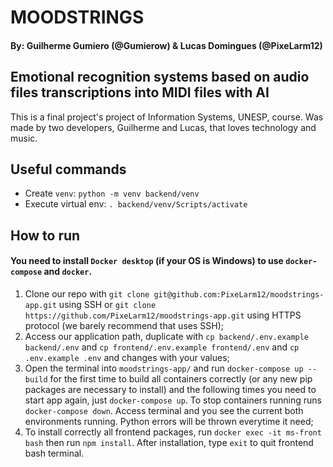 # MOODSTRINGS

#### By: Guilherme Gumiero (@Gumierow) & Lucas Domingues (@PixeLarm12)

## Emotional recognition systems based on audio files transcriptions into MIDI files with AI

This is a final project's project of Information Systems, UNESP, course. Was made by two developers, Guilherme and Lucas, that loves technology and music.

## Useful commands

- Create `venv`: `python -m venv backend/venv`
- Execute virtual env: `. backend/venv/Scripts/activate`

## How to run

#### You need to install `Docker desktop` (if your OS is Windows) to use `docker-compose` and `docker`.

1. Clone our repo with `git clone git@github.com:PixeLarm12/moodstrings-app.git` using SSH or `git clone https://github.com/PixeLarm12/moodstrings-app.git` using HTTPS protocol (we barely recommend that uses SSH);
2. Access our application path, duplicate with `cp backend/.env.example backend/.env` and `cp frontend/.env.example frontend/.env` and `cp .env.example .env` and changes with your values;
3. Open the terminal into `moodstrings-app/` and run `docker-compose up --build` for the first time to build all containers correctly (or any new pip packages are necessary to install) and the following times you need to start app again, just `docker-compose up`. To stop containers running runs `docker-compose down`. Access terminal and you see the current both environments running. Python errors will be thrown everytime it need;
4. To install correctly all frontend packages, run `docker exec -it ms-front bash` then run `npm install`. After installation, type `exit` to quit frontend bash terminal.